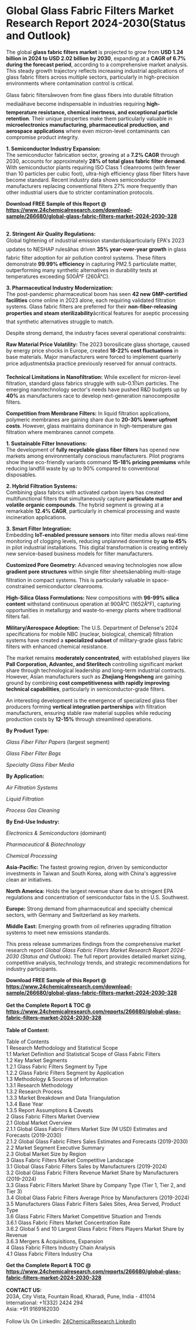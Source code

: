 <h1>Global Glass Fabric Filters Market Research Report 2024-2030(Status and Outlook)</h1><p>The global <strong>glass fabric filters market</strong> is projected to grow from <strong>USD 1.24 billion in 2024 to USD 2.02 billion by 2030</strong>, expanding at a <strong>CAGR of 6.7% during the forecast period</strong>, according to a comprehensive market analysis. This steady growth trajectory reflects increasing industrial applications of glass fabric filters across multiple sectors, particularly in high-precision environments where contamination control is critical.</p><p>Glass fabric filtersâwoven from fine glass fibers into durable filtration mediaâhave become indispensable in industries requiring <strong>high-temperature resistance, chemical inertness, and exceptional particle retention</strong>. Their unique properties make them particularly valuable in <strong>microelectronics manufacturing, pharmaceutical production, and aerospace applications</strong> where even micron-level contaminants can compromise product integrity.</p><p><strong>1. Semiconductor Industry Expansion:</strong><br>
The semiconductor fabrication sector, growing at a <strong>7.2% CAGR</strong> through 2030, accounts for approximately <strong>28% of total glass fabric filter demand</strong>. With semiconductor plants requiring ISO Class 1 cleanrooms (with fewer than 10 particles per cubic foot), ultra-high efficiency glass fiber filters have become standard. Recent industry data shows semiconductor manufacturers replacing conventional filters 27% more frequently than other industrial users due to stricter contamination protocols.</p><div><b>Download FREE Sample of this Report @ 
            <a href="https://www.24chemicalresearch.com/download-sample/266680/global-glass-fabric-filters-market-2024-2030-328">
            https://www.24chemicalresearch.com/download-sample/266680/global-glass-fabric-filters-market-2024-2030-328</a></b></div><br><p><strong>2. Stringent Air Quality Regulations:</strong><br>
Global tightening of industrial emission standardsâparticularly EPA's 2023 updates to NESHAP rulesâhas driven <strong>35% year-over-year growth</strong> in glass fabric filter adoption for air pollution control systems. These filters demonstrate <strong>99.99% efficiency</strong> in capturing PM2.5 particulate matter, outperforming many synthetic alternatives in durability tests at temperatures exceeding 500Â°F (260Â°C).</p><p><strong>3. Pharmaceutical Industry Modernization:</strong><br>
The post-pandemic pharmaceutical boom has seen <strong>42 new GMP-certified facilities</strong> come online in 2023 alone, each requiring validated filtration systems. Glass fabric filters are preferred for their <strong>non-fiber-releasing properties and steam sterilizability</strong>âcritical features for aseptic processing that synthetic alternatives struggle to match.</p><p>Despite strong demand, the industry faces several operational constraints:</p><p><strong>Raw Material Price Volatility:</strong> The 2023 borosilicate glass shortage, caused by energy price shocks in Europe, created <strong>18-22% cost fluctuations</strong> in base materials. Major manufacturers were forced to implement quarterly price adjustmentsâa practice previously reserved for annual contracts.</p><p><strong>Technical Limitations in Nanofiltration:</strong> While excellent for micron-level filtration, standard glass fabrics struggle with sub-0.1Î¼m particles. The emerging nanotechnology sector's needs have pushed R&amp;D budgets up by <strong>40%</strong> as manufacturers race to develop next-generation nanocomposite filters.</p><p><strong>Competition from Membrane Filters:</strong> In liquid filtration applications, polymeric membranes are gaining share due to <strong>20-30% lower upfront costs</strong>. However, glass maintains dominance in high-temperature gas filtration where membranes cannot compete.</p><p><strong>1. Sustainable Filter Innovations:</strong><br>
The development of <strong>fully recyclable glass fiber filters</strong> has opened new markets among environmentally conscious manufacturers. Pilot programs show these eco-friendly variants command <strong>15-18% pricing premiums</strong> while reducing landfill waste by up to 90% compared to conventional disposables.</p><p><strong>2. Hybrid Filtration Systems:</strong><br>
Combining glass fabrics with activated carbon layers has created multifunctional filters that simultaneously capture <strong>particulate matter and volatile organic compounds</strong>. The hybrid segment is growing at a remarkable <strong>12.4% CAGR</strong>, particularly in chemical processing and waste incineration applications.</p><p><strong>3. Smart Filter Integration:</strong><br>
Embedding <strong>IoT-enabled pressure sensors</strong> into filter media allows real-time monitoring of clogging levels, reducing unplanned downtime by <strong>up to 45%</strong> in pilot industrial installations. This digital transformation is creating entirely new service-based business models for filter manufacturers.</p><p><strong>Customized Pore Geometry:</strong> Advanced weaving technologies now allow <strong>gradient pore structures</strong> within single filter sheetsâenabling multi-stage filtration in compact systems. This is particularly valuable in space-constrained semiconductor cleanrooms.</p><p><strong>High-Silica Glass Formulations:</strong> New compositions with <strong>96-99% silica content</strong> withstand continuous operation at 900Â°C (1652Â°F), capturing opportunities in metallurgy and waste-to-energy plants where traditional filters fail.</p><p><strong>Military/Aerospace Adoption:</strong> The U.S. Department of Defense's 2024 specifications for mobile NBC (nuclear, biological, chemical) filtration systems have created a <strong>specialized subset</strong> of military-grade glass fabric filters with enhanced chemical resistance.</p><p>The market remains <strong>moderately concentrated</strong>, with established players like <strong>Pall Corporation, Advantec, and Sterlitech</strong> controlling significant market share through technological leadership and long-term industrial contracts. However, Asian manufacturers such as <strong>Zhejiang Hongsheng</strong> are gaining ground by combining <strong>cost competitiveness with rapidly improving technical capabilities</strong>, particularly in semiconductor-grade filters.</p><p>An interesting development is the emergence of specialized glass fiber producers forming <strong>vertical integration partnerships</strong> with filtration manufacturers, ensuring stable raw material supplies while reducing production costs by <strong>12-15%</strong> through streamlined operations.</p><p><strong>By Product Type:</strong></p><p><em>Glass Fiber Filter Papers</em> (largest segment)</p><p><em>Glass Fiber Filter Bags</em></p><p><em>Specialty Glass Fiber Media</em></p><p><strong>By Application:</strong></p><p><em>Air Filtration Systems</em></p><p><em>Liquid Filtration</em></p><p><em>Process Gas Cleaning</em></p><p><strong>By End-Use Industry:</strong></p><p><em>Electronics &amp; Semiconductors</em> (dominant)</p><p><em>Pharmaceutical &amp; Biotechnology</em></p><p><em>Chemical Processing</em></p><p><strong>Asia-Pacific:</strong> The fastest growing region, driven by semiconductor investments in Taiwan and South Korea, along with China's aggressive clean air initiatives.</p><p><strong>North America:</strong> Holds the largest revenue share due to stringent EPA regulations and concentration of semiconductor fabs in the U.S. Southwest.</p><p><strong>Europe:</strong> Strong demand from pharmaceutical and specialty chemical sectors, with Germany and Switzerland as key markets.</p><p><strong>Middle East:</strong> Emerging growth from oil refineries upgrading filtration systems to meet new emissions standards.</p><p>This press release summarizes findings from the comprehensive market research report <em>Global Glass Fabric Filters Market Research Report 2024-2030 (Status and Outlook)</em>. The full report provides detailed market sizing, competitive analysis, technology trends, and strategic recommendations for industry participants.</p><div><b>Download FREE Sample of this Report @ 
            <a href="https://www.24chemicalresearch.com/download-sample/266680/global-glass-fabric-filters-market-2024-2030-328">
            https://www.24chemicalresearch.com/download-sample/266680/global-glass-fabric-filters-market-2024-2030-328</a></b></div><br><div><b>Get the Complete Report & TOC @ 
            <a href="https://www.24chemicalresearch.com/reports/266680/global-glass-fabric-filters-market-2024-2030-328">
            https://www.24chemicalresearch.com/reports/266680/global-glass-fabric-filters-market-2024-2030-328</a></b></div><br>
            <b>Table of Content:</b><p>Table of Contents<br />
1 Research Methodology and Statistical Scope<br />
1.1 Market Definition and Statistical Scope of Glass Fabric Filters<br />
1.2 Key Market Segments<br />
1.2.1 Glass Fabric Filters Segment by Type<br />
1.2.2 Glass Fabric Filters Segment by Application<br />
1.3 Methodology & Sources of Information<br />
1.3.1 Research Methodology<br />
1.3.2 Research Process<br />
1.3.3 Market Breakdown and Data Triangulation<br />
1.3.4 Base Year<br />
1.3.5 Report Assumptions & Caveats<br />
2 Glass Fabric Filters Market Overview<br />
2.1 Global Market Overview<br />
2.1.1 Global Glass Fabric Filters Market Size (M USD) Estimates and Forecasts (2019-2030)<br />
2.1.2 Global Glass Fabric Filters Sales Estimates and Forecasts (2019-2030)<br />
2.2 Market Segment Executive Summary<br />
2.3 Global Market Size by Region<br />
3 Glass Fabric Filters Market Competitive Landscape<br />
3.1 Global Glass Fabric Filters Sales by Manufacturers (2019-2024)<br />
3.2 Global Glass Fabric Filters Revenue Market Share by Manufacturers (2019-2024)<br />
3.3 Glass Fabric Filters Market Share by Company Type (Tier 1, Tier 2, and Tier 3)<br />
3.4 Global Glass Fabric Filters Average Price by Manufacturers (2019-2024)<br />
3.5 Manufacturers Glass Fabric Filters Sales Sites, Area Served, Product Type<br />
3.6 Glass Fabric Filters Market Competitive Situation and Trends<br />
3.6.1 Glass Fabric Filters Market Concentration Rate<br />
3.6.2 Global 5 and 10 Largest Glass Fabric Filters Players Market Share by Revenue<br />
3.6.3 Mergers & Acquisitions, Expansion<br />
4 Glass Fabric Filters Industry Chain Analysis<br />
4.1 Glass Fabric Filters Industry Cha</p><div><b>Get the Complete Report & TOC @ 
            <a href="https://www.24chemicalresearch.com/reports/266680/global-glass-fabric-filters-market-2024-2030-328">
            https://www.24chemicalresearch.com/reports/266680/global-glass-fabric-filters-market-2024-2030-328</a></b></div><br><b>CONTACT US:</b><br>
            203A, City Vista, Fountain Road, Kharadi, Pune, India - 411014<br>
            International: +1(332) 2424 294<br>
            Asia: +91 9169162030 <br><br>
            Follow Us On LinkedIn: <a href="https://www.linkedin.com/company/24chemicalresearch/">24ChemicalResearch LinkedIn</a>